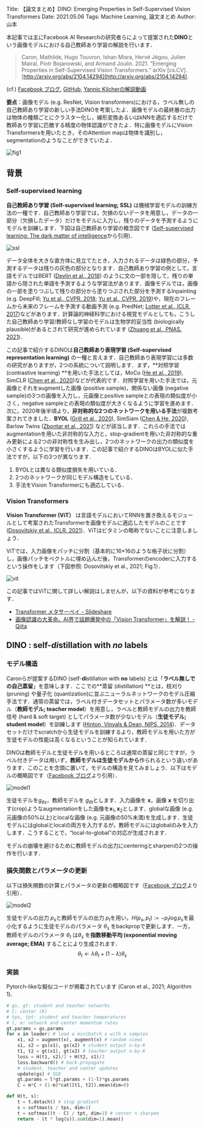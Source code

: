 Title: 【論文まとめ】DINO: Emerging Properties in Self-Supervised Vision Transformers
Date: 2021.05.06
Tags: Machine Learning, 論文まとめ
Author: 山本

本記事では主にFacebook AI Researchの研究者らによって提案された**DINO**という画像モデルにおける自己教師あり学習の解説を行います．

> Caron, Mathilde, Hugo Touvron, Ishan Misra, Hervé Jégou, Julien Mairal, Piotr Bojanowski, and Armand Joulin. 2021. “Emerging Properties in Self-Supervised Vision Transformers.” arXiv [cs.CV].  [http://arxiv.org/abs/2104.14294](http://arxiv.org/abs/2104.14294).

(cf.) [Facebook ブログ](https://ai.facebook.com/blog/dino-paws-computer-vision-with-self-supervised-transformers-and-10x-more-efficient-training), [GitHub](https://github.com/facebookresearch/dino), [Yannic Kilcherの解説動画](https://www.youtube.com/watch?v=h3ij3F3cPIk)

**要点**：画像モデル (e.g. ResNet, Vision transformers)における，ラベル無しの自己教師あり学習の新しい手法DINOを考案したよ．画像モデルの最終層の出力は物体の種類ごとにクラスター化し，線形変換あるいはkNNを適応するだけで教師あり学習に匹敵する精度の物体認識ができたよ．特に画像モデルにVision Transformersを用いたとき，そのAttention mapは物体を識別し，segmentationのようなことができていたよ．

![fig1]({attach}./images/dino_figs/fig1.jpg)


## 背景
### Self-supervised learning
**自己教師あり学習 (Self-supervised learning; SSL)** は機械学習モデルの訓練方法の一種です．自己教師あり学習では，欠損のないデータを用意し，データの一部分（欠損したデータ）だけをモデルに入力し，残りのデータを予測するようにモデルを訓練します．下図は自己教師あり学習の概念図です ([Self-supervised learning: The dark matter of intelligence](https://ai.facebook.com/blog/self-supervised-learning-the-dark-matter-of-intelligence/)から引用)．

![ssl]({attach}./images/dino_figs/ssl.png)

データ全体を大きな直方体に見立てたとき，入力されるデータは緑色の部分，予測するデータは残りの灰色の部分となります．自己教師あり学習の例として，言語モデルではBERT ([Devlin et al., 2018](https://arxiv.org/abs/1810.04805)) のように文の一部を隠して，残りの単語から隠された単語を予測するような学習法があります．画像モデルでは，画像の一部を塗りつぶして残りの部分から塗りつぶされた部分を予測するInpainting (e.g. DeepFill; [Yu et al., CVPR. 2018](https://arxiv.org/abs/1801.07892); [Yu et al., CVPR. 2019](https://arxiv.org/abs/1806.03589))や，現在のフレームから未来のフレームを予測する動画予測 (e.g. PredNet; [Lotter et al., ICLR. 2017](https://arxiv.org/abs/1605.08104))などがあります．計算論的神経科学における視覚モデルとしても，こうした自己教師あり学習/教師なし学習のモデルは生物学的妥当性 (biologically plausible)があるとされて研究が進められています ([Zhuang et al., PNAS. 2021](https://www.pnas.org/content/118/3/e2014196118.long))．

この記事で紹介するDINOは**自己教師あり表現学習 (Self-supervised representation learning)** の一種と言えます．自己教師あり表現学習には多数の研究がありますが，2つの系統について説明します．まず，**対照学習 (contrastive learning) **を用いた手法としては，MoCo ([He et al., 2019](https://arxiv.org/abs/1911.05722)), SimCLR ([Chen et al., 2020](https://arxiv.org/abs/2002.05709))などが代表的です．対照学習を用いた手法では，元画像とそれをaugmentした画像 (positive sample)，関係ない画像 (negative sample)の3つの画像を入力し，元画像とpositive sampleとの表現の類似度が小さく，negative sampleとの表現の類似度が大きくなるように学習を進めます．次に，2020年後半頃より，**非対称的な2つのネットワークを用いる手法**が複数考案されてきました．**BYOL** ([Grill et al., 2020](https://arxiv.org/abs/2006.07733)), SimSiam ([Chen & He, 2020](https://arxiv.org/abs/2011.10566)), Barlow Twins ([Zbontar et al., 2021](https://arxiv.org/abs/2103.03230)) などが該当します．これらの手法ではaugmentationを用いた非対称的な入力と，stop-gradientを用いた非対称的な重み更新による2つの非対称性を生み出し，2つのネットワークの出力の類似度を小さくするように学習を行います．この記事で紹介するDINOはBYOLに似た手法ですが，以下の3つが異なります．

1. BYOLとは異なる類似度損失を用いている．
2. 2つのネットワークが同じモデル構造をしている．
3. 手法をVision Transformerにも適応している．

### Vision Transformers
**Vision Transformer (ViT）** は言語モデルにおいてRNNを置き換えるモジュールとして考案されたTransformerを画像モデルに適応したモデルのことです ([Dosovitskiy et al., ICLR. 2021](https://openreview.net/forum?id=YicbFdNTTy))．ViTはビタミンの略称でないことに注意しましょう．

ViTでは，入力画像をパッチに分割（基本的に16×16のような格子状に分割）し，画像パッチをベクトルに埋め込んだ後，Transformerのencoderに入力するという操作をします（下図参照: Dosovitskiy et al., 2021; Fig.1）．

![vit]({attach}./images/dino_figs/vit.jpg)

この記事ではViTに関して詳しい解説はしませんが，以下の資料が参考になります．
- [Transformer メタサーベイ - Slideshare](https://www.slideshare.net/cvpaperchallenge/transformer-247407256) 
- [画像認識の大革命。AI界で話題爆発中の「Vision Transformer」を解説！ - Qiita](https://qiita.com/omiita/items/0049ade809c4817670d7)


## DINO : self-*di*stillation with *no* labels
### モデル構造
Caronらが提案するDINO (self-**di**stillation with **no** labels) とは「**ラベル無しでの自己蒸留**」を意味します．ここでの**蒸留 (distillation) **とは，枝刈り (pruning) や量子化 (quantization)に並ぶニューラルネットワークのモデル圧縮手法です．通常の蒸留では，ラベル付きデータセットとパラメータ数が多いモデル（**教師モデル; teacher model**）を用意し，ラベルと教師モデルの出力を教師信号 (hard & soft target) としてパラメータ数が少ないモデル（**生徒モデル; student model**）を訓練します ([Hinton, Vinyals & Dean, NIPS, 2014](https://arxiv.org/abs/1503.02531))．データセットだけでscratchから生徒モデルを訓練するより，教師モデルを用いた方が生徒モデルの性能は高くなるということが知られています．

DINOは教師モデルと生徒モデルを用いるところは通常の蒸留と同じですが，ラベル付きデータは用いず，**教師モデルは生徒モデルから**作られるという違いがあります．このことを念頭に置いて，モデルの構造を見てみましょう．以下はモデルの概略図です（[Facebook ブログ](https://ai.facebook.com/blog/dino-paws-computer-vision-with-self-supervised-transformers-and-10x-more-efficient-training)より引用）．

![model1]({attach}./images/dino_figs/model1.jpg)

生徒モデルを$g _ {\theta s}$，教師モデルを $g _ {\theta t}$とします．入力画像を $\mathbf{x}$，画像 $\mathbf{x}$ を切り出す(crop)ようなaugmentationをした画像を$\mathbf{x}_1, \mathbf{x}_2$とします．globalな画像 (e.g. 元画像の50%以上)とlocalな画像 (e.g. 元画像の50%未満)を生成します．生徒モデルにはglobalとlocalの両方を入力するが，教師モデルにはglobalのみを入力します．こうすることで，“local-to-global”の対応が生成されます．

モデルの崩壊を避けるために教師モデルの出力にcenteringとsharpenの2つの操作を行います．

### 損失関数とパラメータの更新
以下は損失関数の計算とパラメータの更新の概略図です（[Facebook ブログ](https://ai.facebook.com/blog/dino-paws-computer-vision-with-self-supervised-transformers-and-10x-more-efficient-training)より引用）．

![model2]({attach}./images/dino_figs/model2.jpg)

生徒モデルの出力 $p_s$と教師モデルの出力 $p_t$を用い，$H(p_s, p_t):=-p_t\log p_s$を最小化するように生徒モデルのパラメータ $\theta_s$ をbackpropで更新します．一方，教師モデルのパラメータ $\theta_t$ は$\theta_s$ を**指数移動平均 (exponential moving average; EMA)** することにより生成されます．
$$
\theta_t \leftarrow \lambda \theta_t + (1-\lambda) \theta_s
$$

### 実装

Pytorch-likeな擬似コードが掲載されています (Caron et al., 2021; Algorithm 1)．

```python
# gs, gt: student and teacher networks
# C: center (K)
# tps, tpt: student and teacher temperatures
# l, m: network and center momentum rates
gt.params = gs.params
for x in loader: # load a minibatch x with n samples
    x1, x2 = augment(x), augment(x) # random views
    s1, s2 = gs(x1), gs(x2) # student output n-by-K
    t1, t2 = gt(x1), gt(x2) # teacher output n-by-K
    loss = H(t1, s2)/2 + H(t2, s1)/2
    loss.backward() # back-propagate
    # student, teacher and center updates
    update(gs) # SGD
    gt.params = l*gt.params + (1-l)*gs.params
    C = m*C + (1-m)*cat([t1, t2]).mean(dim=0)

def H(t, s):
    t = t.detach() # stop gradient
    s = softmax(s / tps, dim=1)
    t = softmax((t - C) / tpt, dim=1) # center + sharpen
    return - (t * log(s)).sum(dim=1).mean()
```

